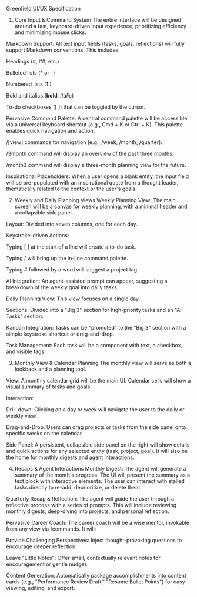 Greenfield UI/UX Specification
1. Core Input & Command System
The entire interface will be designed around a fast, keyboard-driven input experience, prioritizing efficiency and minimizing mouse clicks.

Markdown Support: All text input fields (tasks, goals, reflections) will fully support Markdown conventions. This includes:

Headings (#, ##, etc.)

Bulleted lists (* or -)

Numbered lists (1.)

Bold and italics (**bold**, *italic*)

To-do checkboxes ([ ]) that can be toggled by the cursor.

Pervasive Command Palette: A central command palette will be accessible via a universal keyboard shortcut (e.g., Cmd + K or Ctrl + K). This palette enables quick navigation and action.

/[view] commands for navigation (e.g., /week, /month, /quarter).

/3month command will display an overview of the past three months.

/month3 command will display a three-month planning view for the future.

Inspirational Placeholders: When a user opens a blank entity, the input field will be pre-populated with an inspirational quote from a thought leader, thematically related to the context or the user's goals.

2. Weekly and Daily Planning Views
Weekly Planning View: The main screen will be a canvas for weekly planning, with a minimal header and a collapsible side panel.

Layout: Divided into seven columns, one for each day.

Keystroke-driven Actions:

Typing [ ] at the start of a line will create a to-do task.

Typing / will bring up the in-line command palette.

Typing # followed by a word will suggest a project tag.

AI Integration: An agent-assisted prompt can appear, suggesting a breakdown of the weekly goal into daily tasks.

Daily Planning View: This view focuses on a single day.

Sections: Divided into a "Big 3" section for high-priority tasks and an "All Tasks" section.

Kanban Integration: Tasks can be "promoted" to the "Big 3" section with a simple keystroke shortcut or drag-and-drop.

Task Management: Each task will be a component with text, a checkbox, and visible tags.

3. Monthly View & Calendar Planning
The monthly view will serve as both a lookback and a planning tool.

View: A monthly calendar grid will be the main UI. Calendar cells will show a visual summary of tasks and goals.

Interaction:

Drill-down: Clicking on a day or week will navigate the user to the daily or weekly view.

Drag-and-Drop: Users can drag projects or tasks from the side panel onto specific weeks on the calendar.

Side Panel: A persistent, collapsible side panel on the right will show details and quick actions for any selected entity (task, project, goal). It will also be the home for monthly digests and agent interactions.

4. Recaps & Agent Interactions
Monthly Digest: The agent will generate a summary of the month's progress. The UI will present the summary as a text block with interactive elements. The user can interact with stalled tasks directly to re-add, deprioritize, or delete them.

Quarterly Recap & Reflection: The agent will guide the user through a reflective process with a series of prompts. This will include reviewing monthly digests, deep-diving into projects, and personal reflection.

Pervasive Career Coach: The career coach will be a wise mentor, invokable from any view via /commands. It will:

Provide Challenging Perspectives: Inject thought-provoking questions to encourage deeper reflection.

Leave "Little Notes": Offer small, contextually relevant notes for encouragement or gentle nudges.

Content Generation: Automatically package accomplishments into content cards (e.g., "Performance Review Draft," "Resume Bullet Points") for easy viewing, editing, and export.
